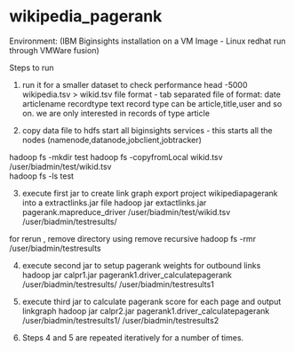 wikipedia_pagerank
==================

Environment: (IBM Biginsights installation on a VM Image - Linux redhat run through VMWare fusion)

Steps to run 

1. run it for a smaller dataset to check performance
head -5000 wikipedia.tsv > wikid.tsv
file format - tab separated file of format:
date articlename recordtype text
record type can be article,title,user and so on. we are only interested in records of type article

2. copy data file to hdfs
start all biginsights services - this starts all the nodes (namenode,datanode,jobclient,jobtracker)

hadoop fs -mkdir test
hadoop fs -copyfromLocal wikid.tsv /user/biadmin/test/wikid.tsv  
hadoop fs -ls test

3. execute first jar to create link graph
export project wikipediapagerank into a extractlinks.jar file
hadoop jar extactlinks.jar pagerank.mapreduce_driver /user/biadmin/test/wikid.tsv /user/biadmin/testresults/

for rerun , remove directory using remove recursive
hadoop fs -rmr /user/biadmin/testresults


4. execute second jar to setup pagerank weights for outbound links
hadoop jar calpr1.jar pagerank1.driver_calculatepagerank /user/biadmin/testresults/ /user/biadmin/testresults1


5. execute third jar to calculate pagerank score for each page and output linkgraph
hadoop jar calpr2.jar pagerank1.driver_calculatepagerank /user/biadmin/testresults1/ /user/biadmin/testresults2
 
6. Steps 4 and 5 are repeated iteratively for a number of times.
